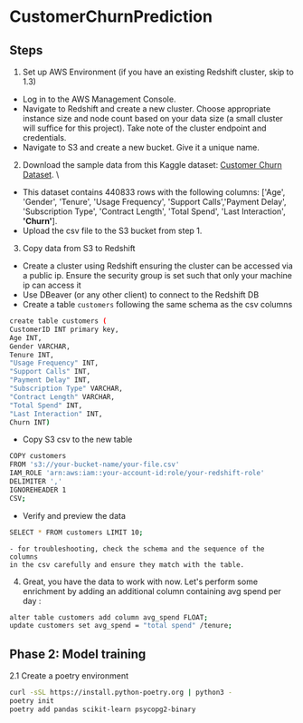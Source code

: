 # CustomerChurnPrediction
## Steps
1. Set up AWS Environment (if you have an existing Redshift cluster, skip to 1.3)

- Log in to the AWS Management Console.
- Navigate to Redshift and create a new cluster. Choose appropriate instance size and node count based on your data size (a small cluster will suffice for this project). Take note of the cluster endpoint and credentials.
- Navigate to S3 and create a new bucket. Give it a unique name.

2. Download the sample data from this Kaggle dataset: [Customer Churn Dataset](https://www.kaggle.com/datasets/muhammadshahidazeem/customer-churn-dataset/data). \
- This dataset contains 440833 rows with the following columns: ['Age', 'Gender', 'Tenure', 'Usage Frequency', 'Support Calls','Payment Delay', 'Subscription Type', 'Contract Length', 'Total Spend',
'Last Interaction', **'Churn'**]. 
- Upload the csv file to the S3 bucket from step 1.

3. Copy data from S3 to Redshift
- Create a cluster using Redshift ensuring the cluster can be accessed via 
a public ip. Ensure the security group is set such that only your machine
ip can access it
- Use DBeaver (or any other client) to connect to the Redshift DB
- Create a table `customers` following the same schema as the csv columns
```sh
create table customers (
CustomerID INT primary key,
Age INT,
Gender VARCHAR,
Tenure INT,
"Usage Frequency" INT,
"Support Calls" INT,
"Payment Delay" INT,
"Subscription Type" VARCHAR,
"Contract Length" VARCHAR,
"Total Spend" INT,
"Last Interaction" INT,
Churn INT)
```
- Copy S3 csv to the new table
```sh
COPY customers
FROM 's3://your-bucket-name/your-file.csv'
IAM_ROLE 'arn:aws:iam::your-account-id:role/your-redshift-role'
DELIMITER ',' 
IGNOREHEADER 1 
CSV;
```
- Verify and preview the data
```sh
SELECT * FROM customers LIMIT 10;
```
    - for troubleshooting, check the schema and the sequence of the columns
    in the csv carefully and ensure they match with the table.

4. Great, you have the data to work with now. Let's perform some enrichment by adding an additional column containing avg spend per day :
```sh
alter table customers add column avg_spend FLOAT;
update customers set avg_spend = "total spend" /tenure;
```

## Phase 2: Model training
2.1 Create a poetry environment
```sh
curl -sSL https://install.python-poetry.org | python3 -
poetry init
poetry add pandas scikit-learn psycopg2-binary
```
